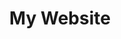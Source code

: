 ---
layout: home
title: My Website
excerpt: "A minimal Jekyll theme for your blog by designer Michael Rose."
tags: [Jekyll, theme, responsive, blog, template]
image:
  feature: ocean3.jpg
  credit: 
  creditlink: 
---